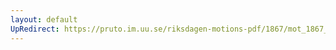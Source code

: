 ```yaml
---
layout: default
UpRedirect: https://pruto.im.uu.se/riksdagen-motions-pdf/1867/mot_1867__ak__177.pdf
---
```

